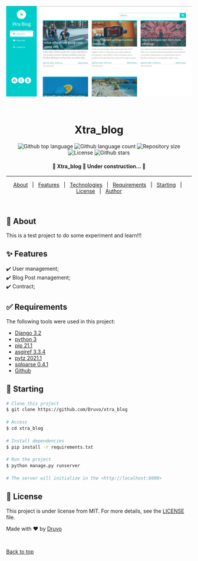 <div align="center" id="top"> 
  <img src="blog.png" alt="Xtra_blog" />

&#xa0;

  <!-- <a href="https://xtra_blog.netlify.app">Demo</a> -->
</div>

<h1 align="center">Xtra_blog</h1>

<p align="center">
  <img alt="Github top language" src="https://img.shields.io/github/languages/top/Druvo/xtra_blog?color=56BEB8">

  <img alt="Github language count" src="https://img.shields.io/github/languages/count/Druvo/xtra_blog?color=56BEB8">

  <img alt="Repository size" src="https://img.shields.io/github/repo-size/Druvo/xtra_blog?color=56BEB8">

  <img alt="License" src="https://img.shields.io/github/license/Druvo/xtra_blog?color=56BEB8">

  <!--<img alt="Github issues" src="https://img.shields.io/github/issues/Druvo/xtra_blog?color=56BEB8" />

  <img alt="Github forks" src="https://img.shields.io/github/forks/Druvo/xtra_blog?color=56BEB8" />-->

  <img alt="Github stars" src="https://img.shields.io/github/stars/Druvo/xtra_blog?color=56BEB8" />
</p>

 <h4 align="center">
	🚧  Xtra_blog 🚀 Under construction...  🚧
</h4>

<hr>

<p align="center">
  <a href="#dart-about">About</a> &#xa0; | &#xa0; 
  <a href="#sparkles-features">Features</a> &#xa0; | &#xa0;
  <a href="#rocket-technologies">Technologies</a> &#xa0; | &#xa0;
  <a href="#white_check_mark-requirements">Requirements</a> &#xa0; | &#xa0;
  <a href="#checkered_flag-starting">Starting</a> &#xa0; | &#xa0;
  <a href="#memo-license">License</a> &#xa0; | &#xa0;
  <a href="https://github.com/Druvo" target="_blank">Author</a>
</p>

<br>

## :dart: About

This is a test project to do some experiment and learn!!!

## :sparkles: Features

:heavy_check_mark: User management;\
:heavy_check_mark: Blog Post management;\
:heavy_check_mark: Contract;

## :white_check_mark: Requirements

The following tools were used in this project:

- [Django 3.2](https://djangoproject.com/)
- [python 3](https://www.python.org/)
- [pip 21.1](https://pypi.org)
- [asgiref 3.3.4](https://pypi.org)
- [pytz 2021.1](https://pypi.org)
- [sqlparse 0.4.1](https://pypi.org)
- [Github](https://pypi.org)

## :checkered_flag: Starting

```bash
# Clone this project
$ git clone https://github.com/Druvo/xtra_blog

# Access
$ cd xtra_blog

# Install dependencies
$ pip install -r requirements.txt

# Run the project
$ python manage.py runserver

# The server will initialize in the <http://localhost:8000>
```

## :memo: License

This project is under license from MIT. For more details, see the [LICENSE](LICENSE.md) file.

Made with :heart: by <a href="https://github.com/Druvo" target="_blank">Druvo</a>

&#xa0;

<a href="#top">Back to top</a>
